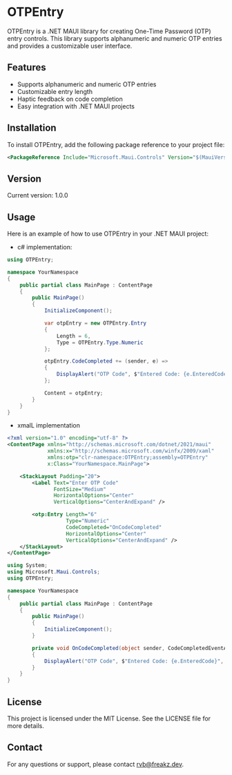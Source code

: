 # OTPEntry

OTPEntry is a .NET MAUI library for creating One-Time Password (OTP) entry controls. This library supports alphanumeric and numeric OTP entries and provides a customizable user interface.

## Features

- Supports alphanumeric and numeric OTP entries
- Customizable entry length
- Haptic feedback on code completion
- Easy integration with .NET MAUI projects

## Installation

To install OTPEntry, add the following package reference to your project file:

```xml
<PackageReference Include="Microsoft.Maui.Controls" Version="$(MauiVersion)" />
```

## Version

Current version: 1.0.0

## Usage

Here is an example of how to use OTPEntry in your .NET MAUI project:

- c# implementation:

```c#
using OTPEntry;

namespace YourNamespace
{
    public partial class MainPage : ContentPage
    {
        public MainPage()
        {
            InitializeComponent();

            var otpEntry = new OTPEntry.Entry
            {
                Length = 6,
                Type = OTPEntry.Type.Numeric
            };

            otpEntry.CodeCompleted += (sender, e) =>
            {
                DisplayAlert("OTP Code", $"Entered Code: {e.EnteredCode}", "OK");
            };

            Content = otpEntry;
        }
    }
}
```

- xmalL implementation

```xml
<?xml version="1.0" encoding="utf-8" ?>
<ContentPage xmlns="http://schemas.microsoft.com/dotnet/2021/maui"
             xmlns:x="http://schemas.microsoft.com/winfx/2009/xaml"
             xmlns:otp="clr-namespace:OTPEntry;assembly=OTPEntry"
             x:Class="YourNamespace.MainPage">

    <StackLayout Padding="20">
        <Label Text="Enter OTP Code"
               FontSize="Medium"
               HorizontalOptions="Center"
               VerticalOptions="CenterAndExpand" />

        <otp:Entry Length="6"
                   Type="Numeric"
                   CodeCompleted="OnCodeCompleted"
                   HorizontalOptions="Center"
                   VerticalOptions="CenterAndExpand" />
    </StackLayout>
</ContentPage>
```

```c#
using System;
using Microsoft.Maui.Controls;
using OTPEntry;

namespace YourNamespace
{
    public partial class MainPage : ContentPage
    {
        public MainPage()
        {
            InitializeComponent();
        }

        private void OnCodeCompleted(object sender, CodeCompletedEventArgs e)
        {
            DisplayAlert("OTP Code", $"Entered Code: {e.EnteredCode}", "OK");
        }
    }
}
```

## License

This project is licensed under the MIT License. See the LICENSE file for more details.

## Contact

For any questions or support, please contact rvb@freakz.dev.
